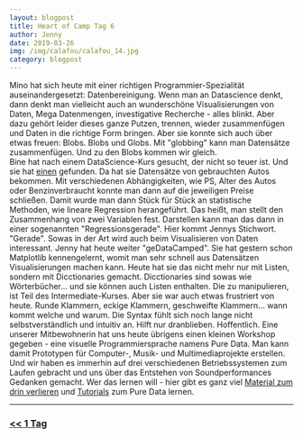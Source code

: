 ```yaml
---
layout: blogpost
title: Heart of Camp Tag 6
author: Jenny
date: 2019-03-26
img: /img/calafou/calafou_14.jpg
category: blogpost
---
```


Mino hat sich heute mit einer richtigen Programmier-Spezialität auseinandergesetzt: Datenbereinigung. Wenn man an Datascience denkt, dann denkt man vielleicht auch an wunderschöne Visualisierungen von Daten, Mega Datenmengen, investigative Recherche - alles blinkt. Aber dazu gehört leider dieses ganze Putzen, trennen, wieder zusammenfügen und Daten in die richtige Form bringen. Aber sie konnte sich auch über etwas freuen: Blobs. Blobs und Globs. Mit "globbing" kann man Datensätze zusammenfügen. Und zu den Blobs kommen wir gleich.  
Bine hat nach einem DataScience-Kurs gesucht, der nicht so teuer ist. Und sie hat [einen](https://www.edx.org/course/data-analysis-with-python) gefunden. Da hat sie Datensätze von gebrauchten Autos bekommen. Mit verschiedenen Abhängigkeiten, wie PS, Alter des Autos oder Benzinverbraucht konnte man dann auf die jeweiligen Preise schließen. Damit wurde man dann Stück für Stück an statistische Methoden, wie lineare Regression herangeführt. Das heißt, man stellt den Zusammenhang von zwei Variablen fest. Darstellen kann man das dann in einer sogenannten "Regressionsgerade". 
Hier kommt Jennys Stichwort. "Gerade". Sowas in der Art wird auch beim Visualisieren von Daten interessant. Jenny hat heute weiter "geDataCamped". Sie hat gestern schon Matplotlib kennengelernt, womit man sehr schnell aus Datensätzen Visualisierungen machen kann. Heute hat sie das nicht mehr nur mit Listen, sondern mit Dicctionaries gemacht. Dicctionaries sind sowas wie Wörterbücher... und sie können auch Listen enthalten. Die zu manipulieren, ist Teil des Intermediate-Kurses. Aber sie war auch etwas frustriert von heute. Runde Klammern, eckige Klammern, geschweifte Klammern...  wann kommt welche und warum. Die Syntax fühlt sich noch lange nicht selbstverständlich und intuitiv an. Hilft nur dranblieben. Hoffentlich.
Eine unserer Mitbewohnerin hat uns heute übrigens einen kleinen Workshop gegeben - eine visuelle Programmiersprache namens Pure Data. Man kann damit Prototypen für Computer-, Musik- und Multimediaprojekte erstellen. Und wir haben es immerhin auf drei verschiedenen Betriebssystemen zum Laufen gebracht und uns über das Entstehen von Soundperformances Gedanken gemacht. Wer das lernen will - hier gibt es ganz viel [Material zum drin verlieren](https://lucarda.com.ar) und [Tutorials](https://lucarda.com.ar/pd-tutorial)
zum Pure Data lernen.


***

### [<< 1 Tag](/calafou_24)
